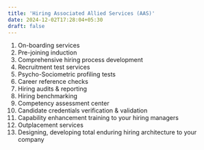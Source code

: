 ```yaml
---
title: 'Hiring Associated Allied Services (AAS)'
date: 2024-12-02T17:28:04+05:30
draft: false
---
```


1. On-boarding services
2. Pre-joining induction
3. Comprehensive hiring process development
4. Recruitment test services
5. Psycho-Sociometric  profiling tests
6. Career reference checks
7. Hiring audits & reporting
8. Hiring benchmarking
9. Competency assessment center
10. Candidate credentials verification & validation
11. Capability enhancement training to your hiring managers
12. Outplacement services
13. Designing, developing total enduring hiring architecture to your company
